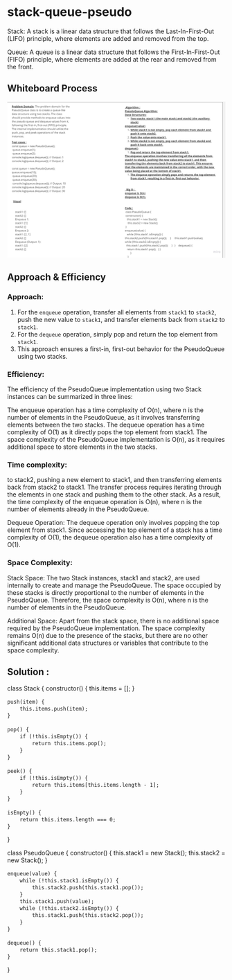  # stack-queue-pseudo
Stack: A stack is a linear data structure that follows the Last-In-First-Out (LIFO) principle, where elements are added and removed from the top.

Queue: A queue is a linear data structure that follows the First-In-First-Out (FIFO) principle, where elements are added at the rear and removed from the front.

## Whiteboard Process
![whiteBoard](./white.jpg)

## Approach & Efficiency

### Approach:

1. For the `enqueue` operation, transfer all elements from `stack1` to `stack2`, push the new value to `stack1`, and transfer elements back from `stack2` to `stack1`.
2. For the `dequeue` operation, simply pop and return the top element from `stack1`.
3. This approach ensures a first-in, first-out behavior for the PseudoQueue using two stacks.

### Efficiency:

The efficiency of the PseudoQueue implementation using two Stack instances can be summarized in three lines:

The enqueue operation has a time complexity of O(n), where n is the number of elements in the PseudoQueue, as it involves transferring elements between the two stacks.
The dequeue operation has a time complexity of O(1) as it directly pops the top element from stack1.
The space complexity of the PseudoQueue implementation is O(n), as it requires additional space to store elements in the two stacks.

### Time complexity:
to stack2, pushing a new element to stack1, and then transferring elements back from stack2 to stack1. The transfer process requires iterating through the elements in one stack and pushing them to the other stack. As a result, the time complexity of the enqueue operation is O(n), where n is the number of elements already in the PseudoQueue.

Dequeue Operation: The dequeue operation only involves popping the top element from stack1. Since accessing the top element of a stack has a time complexity of O(1), the dequeue operation also has a time complexity of O(1).

### Space Complexity:

Stack Space: The two Stack instances, stack1 and stack2, are used internally to create and manage the PseudoQueue. The space occupied by these stacks is directly proportional to the number of elements in the PseudoQueue. Therefore, the space complexity is O(n), where n is the number of elements in the PseudoQueue.

Additional Space: Apart from the stack space, there is no additional space required by the PseudoQueue implementation. The space complexity remains O(n) due to the presence of the stacks, but there are no other significant additional data structures or variables that contribute to the space complexity.

## Solution : 

class Stack {
    constructor() {
        this.items = [];
    }

    push(item) {
        this.items.push(item);
    }

    pop() {
        if (!this.isEmpty()) {
            return this.items.pop();
        }
    }

    peek() {
        if (!this.isEmpty()) {
            return this.items[this.items.length - 1];
        }
    }

    isEmpty() {
        return this.items.length === 0;
    }
}


class PseudoQueue {
    constructor() {
        this.stack1 = new Stack();
        this.stack2 = new Stack();
    }

    enqueue(value) {
        while (!this.stack1.isEmpty()) {
            this.stack2.push(this.stack1.pop());
        }
        this.stack1.push(value);
        while (!this.stack2.isEmpty()) {
            this.stack1.push(this.stack2.pop());
        }
    }

    dequeue() {
        return this.stack1.pop();
    }
}